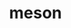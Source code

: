 ---
title: "meson"
layout: cache
categories: [package, develop-2023-09-24]
meta: {"versions": ["1.2.1"], "compilers": ["apple-clang@=14.0.0", "gcc@=11.1.0", "gcc@=11.3.0", "gcc@=12.1.0", "gcc@=7.3.1", "gcc@=7.5.0"], "oss": ["amzn2", "ubuntu18.04", "ubuntu20.04", "ubuntu22.04", "ventura"], "platforms": ["darwin", "linux"], "targets": ["aarch64", "neoverse_n1", "ppc64le", "x86_64_v3"], "stacks": ["aws-isc", "aws-isc-aarch64", "data-vis-sdk", "e4s", "e4s-power", "gpu-tests", "ml-darwin-aarch64-mps", "ml-linux-x86_64-cpu", "ml-linux-x86_64-cuda", "ml-linux-x86_64-rocm", "radiuss", "root", "tutorial"], "num_specs": 22, "num_specs_by_stack": {"root": 22, "ml-darwin-aarch64-mps": 3, "aws-isc-aarch64": 2, "aws-isc": 1, "radiuss": 1, "e4s-power": 3, "e4s": 3, "gpu-tests": 1, "data-vis-sdk": 2, "ml-linux-x86_64-cuda": 5, "ml-linux-x86_64-rocm": 5, "ml-linux-x86_64-cpu": 5, "tutorial": 2}}
spec_details: [{"hash": "4dl2kgcel4clj46kathyqnporape5wj6", "compiler": "apple-clang@=14.0.0", "versions": ["1.2.1"], "os": "ventura", "platform": "darwin", "target": "aarch64", "variants": ["build_system=python_pip", "patches=0f0b1bd"], "stacks": ["root", "ml-darwin-aarch64-mps"], "size": "-", "tarball": "https://binaries.spack.io/releases/develop-2023-09-24/build_cache/darwin-ventura-aarch64/apple-clang-14.0.0/meson-1.2.1/darwin-ventura-aarch64-apple-clang-14.0.0-meson-1.2.1-4dl2kgcel4clj46kathyqnporape5wj6.spack"}, {"hash": "gbkouc2flu76ajlocwifx62t4ycne5mv", "compiler": "apple-clang@=14.0.0", "versions": ["1.2.1"], "os": "ventura", "platform": "darwin", "target": "aarch64", "variants": ["build_system=python_pip", "patches=0f0b1bd"], "stacks": ["root", "ml-darwin-aarch64-mps"], "size": "-", "tarball": "https://binaries.spack.io/releases/develop-2023-09-24/build_cache/darwin-ventura-aarch64/apple-clang-14.0.0/meson-1.2.1/darwin-ventura-aarch64-apple-clang-14.0.0-meson-1.2.1-gbkouc2flu76ajlocwifx62t4ycne5mv.spack"}, {"hash": "xrzduxn7jq6g6iizmltc6gse2ar6lozs", "compiler": "apple-clang@=14.0.0", "versions": ["1.2.1"], "os": "ventura", "platform": "darwin", "target": "aarch64", "variants": ["build_system=python_pip", "patches=0f0b1bd"], "stacks": ["root", "ml-darwin-aarch64-mps"], "size": "-", "tarball": "https://binaries.spack.io/releases/develop-2023-09-24/build_cache/darwin-ventura-aarch64/apple-clang-14.0.0/meson-1.2.1/darwin-ventura-aarch64-apple-clang-14.0.0-meson-1.2.1-xrzduxn7jq6g6iizmltc6gse2ar6lozs.spack"}, {"hash": "ppz6erb7i5tduqf23epnfh5r74wyjlpg", "compiler": "gcc@=7.3.1", "versions": ["1.2.1"], "os": "amzn2", "platform": "linux", "target": "aarch64", "variants": ["build_system=python_pip", "patches=0f0b1bd"], "stacks": ["root", "aws-isc-aarch64"], "size": "-", "tarball": "https://binaries.spack.io/releases/develop-2023-09-24/build_cache/linux-amzn2-aarch64/gcc-7.3.1/meson-1.2.1/linux-amzn2-aarch64-gcc-7.3.1-meson-1.2.1-ppz6erb7i5tduqf23epnfh5r74wyjlpg.spack"}, {"hash": "jmmbzjosl6ezajkpqx6jknm25j4b5gau", "compiler": "gcc@=7.3.1", "versions": ["1.2.1"], "os": "amzn2", "platform": "linux", "target": "neoverse_n1", "variants": ["build_system=python_pip", "patches=0f0b1bd"], "stacks": ["root", "aws-isc-aarch64"], "size": "-", "tarball": "https://binaries.spack.io/releases/develop-2023-09-24/build_cache/linux-amzn2-neoverse_n1/gcc-7.3.1/meson-1.2.1/linux-amzn2-neoverse_n1-gcc-7.3.1-meson-1.2.1-jmmbzjosl6ezajkpqx6jknm25j4b5gau.spack"}, {"hash": "mwvvni7kiav6vk2iazg5zltiwowzssil", "compiler": "gcc@=7.3.1", "versions": ["1.2.1"], "os": "amzn2", "platform": "linux", "target": "x86_64_v3", "variants": ["build_system=python_pip", "patches=0f0b1bd"], "stacks": ["root", "aws-isc"], "size": "-", "tarball": "https://binaries.spack.io/releases/develop-2023-09-24/build_cache/linux-amzn2-x86_64_v3/gcc-7.3.1/meson-1.2.1/linux-amzn2-x86_64_v3-gcc-7.3.1-meson-1.2.1-mwvvni7kiav6vk2iazg5zltiwowzssil.spack"}, {"hash": "zbvl6nncp6yjhoroq2y3i2ng4tgbpj7a", "compiler": "gcc@=7.5.0", "versions": ["1.2.1"], "os": "ubuntu18.04", "platform": "linux", "target": "x86_64_v3", "variants": ["build_system=python_pip", "patches=0f0b1bd"], "stacks": ["root", "radiuss"], "size": "-", "tarball": "https://binaries.spack.io/releases/develop-2023-09-24/build_cache/linux-ubuntu18.04-x86_64_v3/gcc-7.5.0/meson-1.2.1/linux-ubuntu18.04-x86_64_v3-gcc-7.5.0-meson-1.2.1-zbvl6nncp6yjhoroq2y3i2ng4tgbpj7a.spack"}, {"hash": "l62p7nrvez6gz2ppphfyd7zqvfnnralq", "compiler": "gcc@=11.1.0", "versions": ["1.2.1"], "os": "ubuntu20.04", "platform": "linux", "target": "ppc64le", "variants": ["build_system=python_pip", "patches=0f0b1bd"], "stacks": ["root", "e4s-power"], "size": "-", "tarball": "https://binaries.spack.io/releases/develop-2023-09-24/build_cache/linux-ubuntu20.04-ppc64le/gcc-11.1.0/meson-1.2.1/linux-ubuntu20.04-ppc64le-gcc-11.1.0-meson-1.2.1-l62p7nrvez6gz2ppphfyd7zqvfnnralq.spack"}, {"hash": "oq2ytdxj3okkwqter7satp4hsjytxnkr", "compiler": "gcc@=11.1.0", "versions": ["1.2.1"], "os": "ubuntu20.04", "platform": "linux", "target": "ppc64le", "variants": ["build_system=python_pip", "patches=0f0b1bd"], "stacks": ["root", "e4s-power"], "size": "-", "tarball": "https://binaries.spack.io/releases/develop-2023-09-24/build_cache/linux-ubuntu20.04-ppc64le/gcc-11.1.0/meson-1.2.1/linux-ubuntu20.04-ppc64le-gcc-11.1.0-meson-1.2.1-oq2ytdxj3okkwqter7satp4hsjytxnkr.spack"}, {"hash": "if4kclmaamfc22zhjatv7kk6vlgal3tb", "compiler": "gcc@=11.1.0", "versions": ["1.2.1"], "os": "ubuntu20.04", "platform": "linux", "target": "ppc64le", "variants": ["build_system=python_pip", "patches=0f0b1bd"], "stacks": ["root", "e4s-power"], "size": "-", "tarball": "https://binaries.spack.io/releases/develop-2023-09-24/build_cache/linux-ubuntu20.04-ppc64le/gcc-11.1.0/meson-1.2.1/linux-ubuntu20.04-ppc64le-gcc-11.1.0-meson-1.2.1-if4kclmaamfc22zhjatv7kk6vlgal3tb.spack"}, {"hash": "jeudqr7ujbdneopo2awhobhco4ir5ixa", "compiler": "gcc@=11.1.0", "versions": ["1.2.1"], "os": "ubuntu20.04", "platform": "linux", "target": "x86_64_v3", "variants": ["build_system=python_pip", "patches=0f0b1bd"], "stacks": ["root", "e4s", "gpu-tests"], "size": "-", "tarball": "https://binaries.spack.io/releases/develop-2023-09-24/build_cache/linux-ubuntu20.04-x86_64_v3/gcc-11.1.0/meson-1.2.1/linux-ubuntu20.04-x86_64_v3-gcc-11.1.0-meson-1.2.1-jeudqr7ujbdneopo2awhobhco4ir5ixa.spack"}, {"hash": "xc42beexfmqebt7dbr5kjv7figniqh2o", "compiler": "gcc@=11.1.0", "versions": ["1.2.1"], "os": "ubuntu20.04", "platform": "linux", "target": "x86_64_v3", "variants": ["build_system=python_pip", "patches=0f0b1bd"], "stacks": ["root", "data-vis-sdk"], "size": "-", "tarball": "https://binaries.spack.io/releases/develop-2023-09-24/build_cache/linux-ubuntu20.04-x86_64_v3/gcc-11.1.0/meson-1.2.1/linux-ubuntu20.04-x86_64_v3-gcc-11.1.0-meson-1.2.1-xc42beexfmqebt7dbr5kjv7figniqh2o.spack"}, {"hash": "qlezmk7t35qzchyoqmtu5vqbd7li53vr", "compiler": "gcc@=11.1.0", "versions": ["1.2.1"], "os": "ubuntu20.04", "platform": "linux", "target": "x86_64_v3", "variants": ["build_system=python_pip", "patches=0f0b1bd"], "stacks": ["root", "e4s"], "size": "-", "tarball": "https://binaries.spack.io/releases/develop-2023-09-24/build_cache/linux-ubuntu20.04-x86_64_v3/gcc-11.1.0/meson-1.2.1/linux-ubuntu20.04-x86_64_v3-gcc-11.1.0-meson-1.2.1-qlezmk7t35qzchyoqmtu5vqbd7li53vr.spack"}, {"hash": "b7rbw23bwfgyrpwem2qqdvrncgkjh3h4", "compiler": "gcc@=11.1.0", "versions": ["1.2.1"], "os": "ubuntu20.04", "platform": "linux", "target": "x86_64_v3", "variants": ["build_system=python_pip", "patches=0f0b1bd"], "stacks": ["root", "data-vis-sdk"], "size": "-", "tarball": "https://binaries.spack.io/releases/develop-2023-09-24/build_cache/linux-ubuntu20.04-x86_64_v3/gcc-11.1.0/meson-1.2.1/linux-ubuntu20.04-x86_64_v3-gcc-11.1.0-meson-1.2.1-b7rbw23bwfgyrpwem2qqdvrncgkjh3h4.spack"}, {"hash": "hs46gneasi66f2si4hz7fjeexwgtaajl", "compiler": "gcc@=11.1.0", "versions": ["1.2.1"], "os": "ubuntu20.04", "platform": "linux", "target": "x86_64_v3", "variants": ["build_system=python_pip", "patches=0f0b1bd"], "stacks": ["root", "e4s"], "size": "-", "tarball": "https://binaries.spack.io/releases/develop-2023-09-24/build_cache/linux-ubuntu20.04-x86_64_v3/gcc-11.1.0/meson-1.2.1/linux-ubuntu20.04-x86_64_v3-gcc-11.1.0-meson-1.2.1-hs46gneasi66f2si4hz7fjeexwgtaajl.spack"}, {"hash": "2fmtr5xe6arvsrqsskjrfqvxeqcepckx", "compiler": "gcc@=11.3.0", "versions": ["1.2.1"], "os": "ubuntu22.04", "platform": "linux", "target": "x86_64_v3", "variants": ["build_system=python_pip", "patches=0f0b1bd"], "stacks": ["root", "ml-linux-x86_64-cuda", "ml-linux-x86_64-rocm", "ml-linux-x86_64-cpu"], "size": "-", "tarball": "https://binaries.spack.io/releases/develop-2023-09-24/build_cache/linux-ubuntu22.04-x86_64_v3/gcc-11.3.0/meson-1.2.1/linux-ubuntu22.04-x86_64_v3-gcc-11.3.0-meson-1.2.1-2fmtr5xe6arvsrqsskjrfqvxeqcepckx.spack"}, {"hash": "rbzk5wipf3d2b6doangye3oljo6pysmy", "compiler": "gcc@=11.3.0", "versions": ["1.2.1"], "os": "ubuntu22.04", "platform": "linux", "target": "x86_64_v3", "variants": ["build_system=python_pip", "patches=0f0b1bd"], "stacks": ["root", "ml-linux-x86_64-cuda", "ml-linux-x86_64-rocm", "ml-linux-x86_64-cpu"], "size": "-", "tarball": "https://binaries.spack.io/releases/develop-2023-09-24/build_cache/linux-ubuntu22.04-x86_64_v3/gcc-11.3.0/meson-1.2.1/linux-ubuntu22.04-x86_64_v3-gcc-11.3.0-meson-1.2.1-rbzk5wipf3d2b6doangye3oljo6pysmy.spack"}, {"hash": "arq2fi5ubx3uitkvymakqitmkt5u7iki", "compiler": "gcc@=11.3.0", "versions": ["1.2.1"], "os": "ubuntu22.04", "platform": "linux", "target": "x86_64_v3", "variants": ["build_system=python_pip", "patches=0f0b1bd"], "stacks": ["root", "ml-linux-x86_64-cuda", "ml-linux-x86_64-rocm", "ml-linux-x86_64-cpu"], "size": "-", "tarball": "https://binaries.spack.io/releases/develop-2023-09-24/build_cache/linux-ubuntu22.04-x86_64_v3/gcc-11.3.0/meson-1.2.1/linux-ubuntu22.04-x86_64_v3-gcc-11.3.0-meson-1.2.1-arq2fi5ubx3uitkvymakqitmkt5u7iki.spack"}, {"hash": "oiroxixltqeiqfnsjbbwpaofcwsout7w", "compiler": "gcc@=11.3.0", "versions": ["1.2.1"], "os": "ubuntu22.04", "platform": "linux", "target": "x86_64_v3", "variants": ["build_system=python_pip", "patches=0f0b1bd"], "stacks": ["root", "tutorial"], "size": "-", "tarball": "https://binaries.spack.io/releases/develop-2023-09-24/build_cache/linux-ubuntu22.04-x86_64_v3/gcc-11.3.0/meson-1.2.1/linux-ubuntu22.04-x86_64_v3-gcc-11.3.0-meson-1.2.1-oiroxixltqeiqfnsjbbwpaofcwsout7w.spack"}, {"hash": "xqc46gtr5sv363ic3qfp4yxqluhqdsn4", "compiler": "gcc@=11.3.0", "versions": ["1.2.1"], "os": "ubuntu22.04", "platform": "linux", "target": "x86_64_v3", "variants": ["build_system=python_pip", "patches=0f0b1bd"], "stacks": ["root", "ml-linux-x86_64-cuda", "ml-linux-x86_64-rocm", "ml-linux-x86_64-cpu"], "size": "-", "tarball": "https://binaries.spack.io/releases/develop-2023-09-24/build_cache/linux-ubuntu22.04-x86_64_v3/gcc-11.3.0/meson-1.2.1/linux-ubuntu22.04-x86_64_v3-gcc-11.3.0-meson-1.2.1-xqc46gtr5sv363ic3qfp4yxqluhqdsn4.spack"}, {"hash": "4i2m4jtviivt5qlqppzkpeeocf6tncf6", "compiler": "gcc@=11.3.0", "versions": ["1.2.1"], "os": "ubuntu22.04", "platform": "linux", "target": "x86_64_v3", "variants": ["build_system=python_pip", "patches=0f0b1bd"], "stacks": ["root", "ml-linux-x86_64-cuda", "ml-linux-x86_64-rocm", "ml-linux-x86_64-cpu"], "size": "-", "tarball": "https://binaries.spack.io/releases/develop-2023-09-24/build_cache/linux-ubuntu22.04-x86_64_v3/gcc-11.3.0/meson-1.2.1/linux-ubuntu22.04-x86_64_v3-gcc-11.3.0-meson-1.2.1-4i2m4jtviivt5qlqppzkpeeocf6tncf6.spack"}, {"hash": "m6payz6cu3yo6j547oli6y5rix6bzn7f", "compiler": "gcc@=12.1.0", "versions": ["1.2.1"], "os": "ubuntu22.04", "platform": "linux", "target": "x86_64_v3", "variants": ["build_system=python_pip", "patches=0f0b1bd"], "stacks": ["root", "tutorial"], "size": "-", "tarball": "https://binaries.spack.io/releases/develop-2023-09-24/build_cache/linux-ubuntu22.04-x86_64_v3/gcc-12.1.0/meson-1.2.1/linux-ubuntu22.04-x86_64_v3-gcc-12.1.0-meson-1.2.1-m6payz6cu3yo6j547oli6y5rix6bzn7f.spack"}]
---